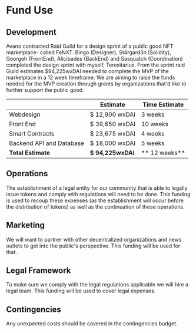 # Fund Use

## Development&#x20;

Avano contracted Raid Guild for a design sprint of a public good NFT marketplace- called FeNXT. Bingo (Designer), St4rgard3n (Solidity), Georgeh (FrontEnd), Alicibades (BackEnd) and Sasquatch (Coordination) completed the design sprint with myself, Terexitarius. From the sprint raid Guild estimates $94,225wxDAI needed to complete the MVP of the marketplace in a 12 week timeframe. We are aiming to raise the funds needed for the MVP creation through grants by organizations that'd like to further support the public good.&#x20;

|                          | Estimate          | Time Estimate     |
| ------------------------ | ----------------- | ----------------- |
| Webdesign                | $ 12,900 wxDAI    | 3 weeks           |
| Front End                | $ 39,650 wxDAI    | 10 weeks          |
| Smart Contracts          | $ 23,675 wxDAI    | 4 weeks           |
| Backend API and Database | $ 18,000 wxDAI    | 5 weeks           |
| **Total Estimate**       | **$ 94,225wxDAI** | \*\* 12 weeks\*\* |

## Operations&#x20;

The establishment of a legal entity for our community that is able to legally issue tokens and comply with regulations will need to be done. This funding is used to recoup these expenses (as the establishment will occur before the distribution of tokens) as well as the continuation of these operations.&#x20;

## Marketing&#x20;

We will want to partner with other decentralized organizations and news outlets to get into the public's perspective. This funding will be used for that.&#x20;

## Legal Framework&#x20;

To make sure we comply with the legal regulations applicable we will hire a legal team. This funding will be used to cover legal expenses.&#x20;

## Contingencies&#x20;

Any unexpected costs should be covered in the contingencies budget.
